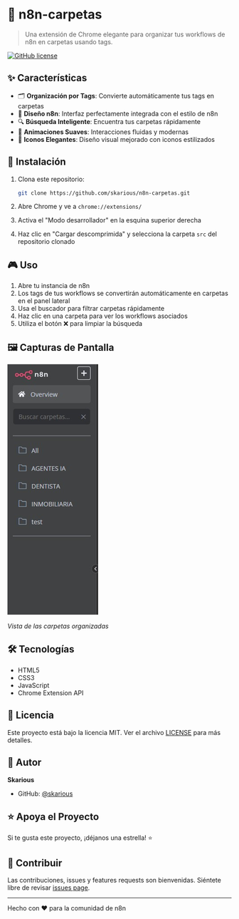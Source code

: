 # 📁 n8n-carpetas

> Una extensión de Chrome elegante para organizar tus workflows de n8n en carpetas usando tags.

[![GitHub license](https://img.shields.io/github/license/skarious/n8n-carpetas)](https://github.com/skarious/n8n-carpetas/blob/main/LICENSE)

## ✨ Características

- 🗂️ **Organización por Tags**: Convierte automáticamente tus tags en carpetas
- 🎯 **Diseño n8n**: Interfaz perfectamente integrada con el estilo de n8n
- 🔍 **Búsqueda Inteligente**: Encuentra tus carpetas rápidamente
- 💫 **Animaciones Suaves**: Interacciones fluidas y modernas
- 🎨 **Iconos Elegantes**: Diseño visual mejorado con iconos estilizados

## 🚀 Instalación

1. Clona este repositorio:
   ```bash
   git clone https://github.com/skarious/n8n-carpetas.git
   ```

2. Abre Chrome y ve a `chrome://extensions/`

3. Activa el "Modo desarrollador" en la esquina superior derecha

4. Haz clic en "Cargar descomprimida" y selecciona la carpeta `src` del repositorio clonado

## 🎮 Uso

1. Abre tu instancia de n8n
2. Los tags de tus workflows se convertirán automáticamente en carpetas en el panel lateral
3. Usa el buscador para filtrar carpetas rápidamente
4. Haz clic en una carpeta para ver los workflows asociados
5. Utiliza el botón ❌ para limpiar la búsqueda

## 🖼️ Capturas de Pantalla

![Vista de Carpetas](screenshots/folders-view.jpg)

*Vista de las carpetas organizadas*

## 🛠️ Tecnologías

- HTML5
- CSS3
- JavaScript
- Chrome Extension API

## 📝 Licencia

Este proyecto está bajo la licencia MIT. Ver el archivo [LICENSE](LICENSE) para más detalles.

## 👤 Autor

**Skarious**

* GitHub: [@skarious](https://github.com/skarious)

## ⭐ Apoya el Proyecto

Si te gusta este proyecto, ¡déjanos una estrella! ⭐

## 🤝 Contribuir

Las contribuciones, issues y features requests son bienvenidas.
Siéntete libre de revisar [issues page](https://github.com/skarious/n8n-carpetas/issues).

---

Hecho con ❤️ para la comunidad de n8n
